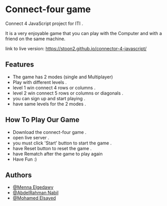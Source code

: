 
# Connect-four game

Connect 4 JavaScript project for ITI .

It is a very enjoyable game that you can play with the Computer and with a friend on the same machine.

link to live version: https://stoon2.github.io/connector-4-javascript/

## Features

- The game has 2 modes (single and Multiplayer)
- Play with different levels .
- level 1 win connect 4 rows or columns .
- level 2 win connect 5 rows or columns or diagonals .
- you can sign up and start playing .
- have same levels for the 2 modes .

## How To Play Our Game

- Download the connect-four game .
- open live server .
- you must click 'Start' button to start the game .
- have Reset button to reset the game .
- have Rematch after the game to play again
- Have Fun :)

## Authors

- [@Menna Elgedawy](https://github.com/Menna97)
- [@AbdelRahman Nabil](https://github.com/AbdelrahmanNabill)
- [@Mohamed Elsayed](https://github.com/Stoon2)



